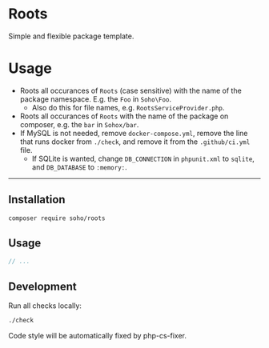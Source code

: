 # Roots

Simple and flexible package template.

# Usage

- Roots all occurances of `Roots` (case sensitive) with the name of the package namespace. E.g. the `Foo` in `Soho\Foo`.
    - Also do this for file names, e.g. `RootsServiceProvider.php`.
- Roots all occurances of `Roots` with the name of the package on composer, e.g. the `bar` in `Sohox/bar`.
- If MySQL is not needed, remove `docker-compose.yml`, remove the line that runs docker from `./check`, and remove it from the `.github/ci.yml` file.
    - If SQLite is wanted, change `DB_CONNECTION` in `phpunit.xml` to `sqlite`, and `DB_DATABASE` to `:memory:`.

---

## Installation

```sh
composer require soho/roots
```

## Usage

```php
// ...
```

## Development

Run all checks locally:

```sh
./check
```

Code style will be automatically fixed by php-cs-fixer.
